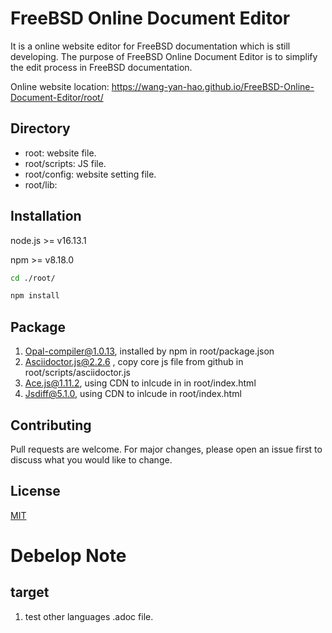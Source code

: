 # FreeBSD Online Document Editor

It is a online website editor for FreeBSD documentation which is still developing. The purpose of FreeBSD Online Document Editor is to simplify the edit process in FreeBSD documentation.

Online website location: https://wang-yan-hao.github.io/FreeBSD-Online-Document-Editor/root/

## Directory

* root: website file.
* root/scripts: JS file.
* root/config: website setting file.
* root/lib: 

## Installation

node.js >= v16.13.1

npm >= v8.18.0

```bash 
cd ./root/

npm install 
```

## Package

1. Opal-compiler@1.0.13, installed by npm in root/package.json
2. Asciidoctor.js@2.2.6 , copy core js file from github in root/scripts/asciidoctor.js
3. Ace.js@1.11.2, using CDN to inlcude in in root/index.html
4. Jsdiff@5.1.0, using CDN to inlcude in root/index.html

## Contributing

Pull requests are welcome. For major changes, please open an issue first to discuss what you would like to change.

## License

[MIT](https://choosealicense.com/licenses/mit/)

# Debelop Note
## target
1. test other languages .adoc file.